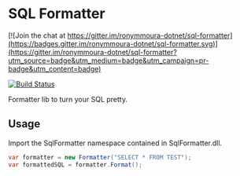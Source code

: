 # SQL Formatter

[![Join the chat at https://gitter.im/ronymmoura-dotnet/sql-formatter](https://badges.gitter.im/ronymmoura-dotnet/sql-formatter.svg)](https://gitter.im/ronymmoura-dotnet/sql-formatter?utm_source=badge&utm_medium=badge&utm_campaign=pr-badge&utm_content=badge)

[![Build Status](https://travis-ci.org/ronymmoura-dotnet/sql-formatter.svg?branch=master)](https://travis-ci.org/ronymmoura-dotnet/sql-formatter)

Formatter lib to turn your SQL pretty.

## Usage

Import the SqlFormatter namespace contained in SqlFormatter.dll.

```csharp
var formatter = new Formatter("SELECT * FROM TEST");
var formattedSQL = formatter.Format();
```
